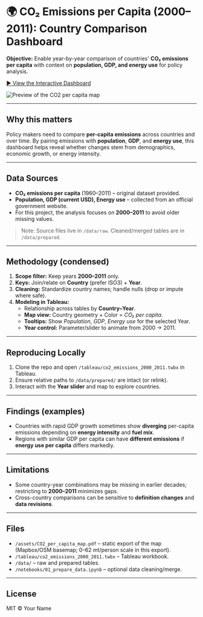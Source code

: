 # 🌍 CO₂ Emissions per Capita (2000–2011): Country Comparison Dashboard

**Objective:** Enable year-by-year comparison of countries' **CO₂ emissions per capita** with context on **population, GDP, and energy use** for policy analysis.

[▶️ View the Interactive Dashboard](https://public.tableau.com/app/profile/oluwatosin.olaniyan/viz/C02Dataset1/Sheet1)  

![Preview of the CO2 per capita map](./assets/preview.png)

---

## Why this matters
Policy makers need to compare **per-capita emissions** across countries and over time. By pairing emissions with **population**, **GDP**, and **energy use**, this dashboard helps reveal whether changes stem from demographics, economic growth, or energy intensity.

---

## Data Sources
- **CO₂ emissions per capita** (1960–2011) – original dataset provided.
- **Population, GDP (current USD), Energy use** – collected from an official government website.
- For this project, the analysis focuses on **2000–2011** to avoid older missing values.

> Note: Source files live in `/data/raw`. Cleaned/merged tables are in `/data/prepared`.

---

## Methodology (condensed)
1. **Scope filter:** Keep years **2000–2011** only.
2. **Keys:** Join/relate on **Country** (prefer ISO3) + **Year**.
3. **Cleaning:** Standardize country names; handle nulls (drop or impute where safe).
4. **Modeling in Tableau:**
   - Relationship across tables by **Country–Year**.
   - **Map view:** Country geometry + Color = *CO₂ per capita*.
   - **Tooltips:** Show *Population*, *GDP*, *Energy use* for the selected Year.
   - **Year control:** Parameter/slider to animate from 2000 → 2011.

---

## Reproducing Locally
1. Clone the repo and open `/tableau/co2_emissions_2000_2011.twbx` in Tableau.
2. Ensure relative paths to `/data/prepared/` are intact (or relink).
3. Interact with the **Year slider** and map to explore countries.

---

## Findings (examples)
- Countries with rapid GDP growth sometimes show **diverging** per-capita emissions depending on **energy intensity** and **fuel mix**.
- Regions with similar GDP per capita can have **different emissions** if **energy use per capita** differs markedly.

---

## Limitations
- Some country-year combinations may be missing in earlier decades; restricting to **2000–2011** minimizes gaps.
- Cross-country comparisons can be sensitive to **definition changes** and **data revisions**.

---

## Files
- `/assets/CO2_per_capita_map.pdf` – static export of the map (Mapbox/OSM basemap; 0–62 mt/person scale in this export).  
- `/tableau/co2_emissions_2000_2011.twbx` – Tableau workbook.  
- `/data/` – raw and prepared tables.  
- `/notebooks/01_prepare_data.ipynb` – optional data cleaning/merge.

---

## License
MIT © Your Name
